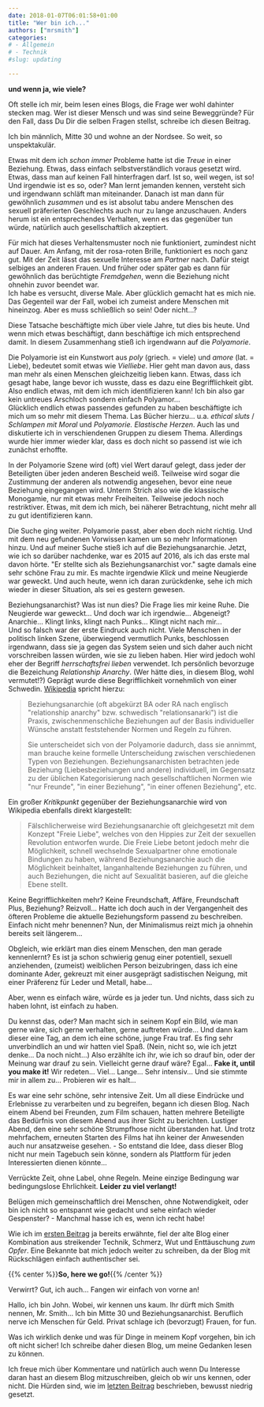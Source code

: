 ```yaml
---
date: 2018-01-07T06:01:58+01:00
title: "Wer bin ich..."
authors: ["mrsmith"]
categories:
# - Allgemein
# - Technik
#slug: updating

---
```

**und wenn ja, wie viele?**

Oft stelle ich mir, beim lesen eines Blogs, die Frage wer wohl dahinter stecken mag. Wer ist dieser Mensch und was sind seine Beweggründe? Für den Fall, dass Du Dir die selben Fragen stellst, schreibe ich diesen Beitrag.

Ich bin männlich, Mitte 30 und wohne an der Nordsee. So weit, so unspektakulär.

Etwas mit dem ich *schon immer* Probleme hatte ist die *Treue* in einer Beziehung. Etwas, dass einfach selbstverständlich voraus gesetzt wird. Etwas, dass man auf keinen Fall hinterfragen darf. Ist so, weil wegen, ist so!<br />
Und irgendwie ist es so, oder? Man lernt jemanden kennen, versteht sich und irgendwann schläft man miteinander. Danach ist man dann für gewöhnlich *zusammen* und es ist absolut tabu andere Menschen des sexuell präferierten Geschlechts auch nur zu lange anzuschauen. Anders herum ist ein entsprechendes Verhalten, wenn es das gegenüber tun würde, natürlich auch gesellschaftlich akzeptiert.

Für mich hat dieses Verhaltensmuster noch nie funktioniert, zumindest nicht auf Dauer. Am Anfang, mit der rosa-roten Brille, funktioniert es noch ganz gut. Mit der Zeit lässt das sexuelle Interesse am *Partner* nach. Dafür steigt selbiges an anderen Frauen. Und früher oder später gab es dann für gewöhnlich das berüchtigte *Fremdgehen*, wenn die Beziehung nicht ohnehin zuvor beendet war.<br />
Ich habe es versucht, diverse Male. Aber glücklich gemacht hat es mich nie. Das Gegenteil war der Fall, wobei ich zumeist andere Menschen mit hineinzog. Aber es muss schließlich so sein! Oder nicht...?

Diese Tatsache beschäftigte mich über viele Jahre, tut dies bis heute. Und wenn mich etwas beschäftigt, dann beschäftige ich mich entsprechend damit. In diesem Zusammenhang stieß ich irgendwann auf die *Polyamorie*.

Die Polyamorie ist ein Kunstwort aus *poly* (griech. = viele) und *amore* (lat. = Liebe), bedeutet somit etwas wie *Vielliebe*. Hier geht man davon aus, dass man mehr als einen Menschen gleichzeitig lieben kann. Etwas, dass ich gesagt habe, lange bevor ich wusste, dass es dazu eine Begrifflichkeit gibt. Also endlich etwas, mit dem ich mich identifizieren kann! Ich bin also gar kein untreues Arschloch sondern einfach Polyamor...<br />
Glücklich endlich etwas passendes gefunden zu haben beschäftigte ich mich um so mehr mit diesem Thema. Las Bücher hierzu... u.a. *ethical sluts* / *Schlampen mit Moral* und *Polyamorie. Elastische Herzen*. Auch las und diskutierte ich in verschiendenen Gruppen zu diesem Thema. Allerdings wurde hier immer wieder klar, dass es doch nicht so passend ist wie ich zunächst erhoffte.

In der Polyamorie Szene wird (oft) viel Wert darauf gelegt, dass jeder der Beteiligten über jeden anderen Bescheid weiß. Teilweise wird sogar die Zustimmung der anderen als notwendig angesehen, bevor eine neue Beziehung eingegangen wird. Unterm Strich also wie die klassische Monogamie, nur mit etwas mehr Freiheiten. Teilweise jedoch noch restriktiver. Etwas, mit dem ich mich, bei näherer Betrachtung, nicht mehr all zu gut identifizieren kann.

Die Suche ging weiter. Polyamorie passt, aber eben doch nicht richtig. Und mit dem neu gefundenen Vorwissen kamen um so mehr Informationen hinzu. Und auf meiner Suche stieß ich auf die Beziehungsanarchie. Jetzt, wie ich so darüber nachdenke, war es 2015 auf 2016, als ich das erste mal davon hörte. "Er stellte sich als Beziehungsanarchist vor." sagte damals eine sehr schöne Frau zu mir. Es machte irgendwie _Klick_ und meine Neugierde war geweckt. Und auch heute, wenn ich daran zurückdenke, sehe ich mich wieder in dieser Situation, als sei es gestern gewesen.

Beziehungsanarchist? Was ist nun dies? Die Frage lies mir keine Ruhe. Die Neugierde war geweckt... Und doch war ich irgendwie... Abgeneigt? Anarchie... Klingt links, klingt nach Punks... Klingt nicht nach mir...<br />
Und so falsch war der erste Eindruck auch nicht. Viele Menschen in der politisch linken Szene, überwiegend vermutlich Punks, beschlossen irgendwann, dass sie ja gegen das System seien und sich daher auch nicht vorschreiben lassen würden, wie sie zu lieben haben. Hier wird jedoch wohl eher der Begriff _herrschaftsfrei lieben_ verwendet. Ich persönlich bevorzuge die Bezeichung *Relationship Anarchy*. (Wer hätte dies, in diesem Blog, wohl vermutet!?) Geprägt wurde diese Begrifflichkeit vornehmlich von einer Schwedin. [Wikipedia](https://de.wikipedia.org/wiki/Beziehungsanarchie) spricht hierzu:

> Beziehungsanarchie (oft abgekürzt BA oder RA nach englisch "relationship anarchy" bzw. schwedisch "relationsanarki") ist die Praxis, zwischenmenschliche Beziehungen auf der Basis individueller Wünsche anstatt feststehender Normen und Regeln zu führen.
>
> Sie unterscheidet sich von der Polyamorie dadurch, dass sie annimmt, man brauche keine formelle Unterscheidung zwischen verschiedenen Typen von Beziehungen. Beziehungsanarchisten betrachten jede Beziehung (Liebesbeziehungen und andere) individuell, im Gegensatz zu der üblichen Kategorisierung nach gesellschaftlichen Normen wie "nur Freunde", "in einer Beziehung", "in einer offenen Beziehung", etc.

Ein großer _Kritikpunkt_ gegenüber der Beziehungsanarchie wird von Wikipedia ebenfalls direkt klargestellt:

> Fälschlicherweise wird Beziehungsanarchie oft gleichgesetzt mit dem Konzept "Freie Liebe", welches von den Hippies zur Zeit der sexuellen Revolution entworfen wurde. Die Freie Liebe betont jedoch mehr die Möglichkeit, schnell wechselnde Sexualpartner ohne emotionale Bindungen zu haben, während Beziehungsanarchie auch die Möglichkeit beinhaltet, langanhaltende Beziehungen zu führen, und auch Beziehungen, die nicht auf Sexualität basieren, auf die gleiche Ebene stellt.

Keine Begrifflichkeiten mehr? Keine Freundschaft, Affäre, Freundschaft Plus, Beziehung? Reizvoll... Hatte ich doch auch in der Vergangenheit des öfteren Probleme die aktuelle Beziehungsform passend zu beschreiben. Einfach nicht mehr benennen? Nun, der Minimalismus reizt mich ja ohnehin bereits seit längerem...

Obgleich, wie erklärt man dies einem Menschen, den man gerade kennenlernt? Es ist ja schon schwierig genug einer potentiell, sexuell anziehenden, (zumeist) weiblichen Person beizubringen, dass ich eine dominante Ader, gekreuzt mit einer ausgeprägt sadistischen Neigung, mit einer Präferenz für Leder und Metall, habe...


Aber, wenn es einfach wäre, würde es ja jeder tun. Und nichts, dass sich zu haben lohnt, ist einfach zu haben.

Du kennst das, oder? Man macht sich in seinem Kopf ein Bild, wie man gerne wäre, sich gerne verhalten, gerne auftreten würde... Und dann kam dieser eine Tag, an dem ich eine schöne, junge Frau traf. Es fing sehr unverbindlich an und wir hatten viel Spaß. (Nein, nicht so, wie ich jetzt denke... Da noch nicht...) Also erzählte ich ihr, wie ich so drauf bin, oder der Meinung war drauf zu sein. Vielleicht gerne drauf wäre? Egal... **Fake it, until you make it!** Wir redeten... Viel... Lange... Sehr intensiv... Und sie stimmte mir in allem zu... Probieren wir es halt...

Es war eine sehr schöne, sehr intensive Zeit. Um all diese Eindrücke und Erlebnisse zu verarbeiten und zu begreifen, begann ich diesen Blog. Nach einem Abend bei Freunden, zum Film schauen, hatten mehrere Beteiligte das Bedürfnis von diesem Abend aus ihrer Sicht zu berichten. Lustiger Abend, den eine sehr schöne Strumpfhose nicht überstanden hat. Und trotz mehrfachem, erneuten Starten des Films hat ihn keiner der Anwesenden auch nur ansatzweise gesehen. - So entstand die Idee, dass dieser Blog nicht nur mein Tagebuch sein könne, sondern als Plattform für jeden Interessierten dienen könnte...

Verrückte Zeit, ohne Label, ohne Regeln. Meine einzige Bedingung war bedingungslose Ehrlichkeit. **Leider zu viel verlangt!**


Belügen mich gemeinschaftlich drei Menschen, ohne Notwendigkeit, oder bin ich nicht so entspannt wie gedacht und sehe einfach wieder Gespenster? - Manchmal hasse ich es, wenn ich recht habe!

Wie ich im [ersten Beitrag](/blog/altes-jahr-neuer-blog) ja bereits erwähnte, fiel der alte Blog einer Kombination aus streikender Technik, Schmerz, Wut und Enttäuschung _zum Opfer_. Eine Bekannte bat mich jedoch weiter zu schreiben, da der Blog mit Rückschlägen einfach authentischer sei.

{{% center %}}**So, here we go!**{{% /center %}}

Verwirrt? Gut, ich auch... Fangen wir einfach von vorne an!

Hallo, ich bin John. Wobei, wir kennen uns kaum. Ihr dürft mich Smith nennen, Mr. Smith... Ich bin Mitte 30 und Beziehungsanarchist. Beruflich nerve ich Menschen für Geld. Privat schlage ich (bevorzugt) Frauen, for fun.

Was ich wirklich denke und was für Dinge in meinem Kopf vorgehen, bin ich oft nicht sicher! Ich schreibe daher diesen Blog, um meine Gedanken lesen zu können. 

Ich freue mich über Kommentare und natürlich auch wenn Du Interesse daran hast an diesem Blog mitzuschreiben, gleich ob wir uns kennen, oder nicht. Die Hürden sind, wie im [letzten Beitrag](/blog/neues-jahr-neue-moeglichkeiten) beschrieben, bewusst niedrig gesetzt.

